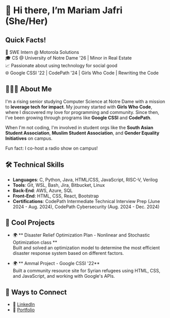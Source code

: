 # 👋 Hi there, I’m Mariam Jafri (She/Her)

## Quick Facts!

🌟 SWE Intern @ Motorola Solutions  
🎓 CS @ University of Notre Dame '26 | Minor in Real Estate  
📈 Passionate about using technology for social good  
🌐 Google CSSI '22 | CodePath '24 | Girls Who Code | Rewriting the Code

## 👩🏽‍💻 About Me

I'm a rising senior studying Computer Science at Notre Dame with a mission to **leverage tech for impact**. My journey started with **Girls Who Code**, where I discovered my love for programming and community. Since then, I’ve been growing through programs like **Google CSSI** and **CodePath**. 

When I'm not coding, I'm involved in student orgs like the **South Asian Student Association**, **Muslim Student Association**, and **Gender Equality Initiatives** on campus.

Fun fact: I co-host a radio show on campus!

## 🛠️ Technical Skills

- **Languages**: C, Python, Java, HTML/CSS, JavaScript, RISC-V, Verilog 
- **Tools**: Git, WSL, Bash, Jira, Bitbucket, Linux
- **Back-End**: AWS, Azure, SQL
- **Front-End**: HTML, CSS, React, Bootstrap
- **Certifications**: CodePath Intermediate Technical Interview Prep (June 2024 - Aug. 2024), CodePath Cybersecurity (Aug. 2024 - Dec. 2024)

## 💼 Cool Projects 

- 🌍 ** Disaster Relief Optimization Plan - Nonlinear and Stochastic Optimization class **  
  Built and solved an optimization model to determine the most efficient disaster response system based on different factors. 
  
- 🌍 ** Ammal Project - Google CSSI '22**  
  Built a community resource site for Syrian refugees using HTML, CSS, and JavaScript, and working with Google's APIs.
  

## 💬 Ways to Connect

- 🔗 [LinkedIn](https://www.linkedin.com/in/mariam-b-jafri)
- 🧠 [Portfolio](https://mariamjafri.github.io)



<!--
**mariamjafri/mariamjafri** is a ✨ _special_ ✨ repository because its `README.md` (this file) appears on your GitHub profile.

Here are some ideas to get you started:

- 🔭 I’m currently working on ...
- 🌱 I’m currently learning ...
- 👯 I’m looking to collaborate on ...
- 🤔 I’m looking for help with ...
- 💬 Ask me about ...
- 📫 How to reach me: ...
- 😄 Pronouns: ...
- ⚡ Fun fact: ...
-->
